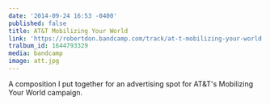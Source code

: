 ```yaml
---
date: '2014-09-24 16:53 -0400'
published: false
title: AT&T Mobilizing Your World
link: 'https://robertdon.bandcamp.com/track/at-t-mobilizing-your-world'
tralbum_id: 1644793329
media: bandcamp
image: att.jpg
---
```

A composition I put together for an advertising spot for AT&T's Mobilizing Your World campaign.
